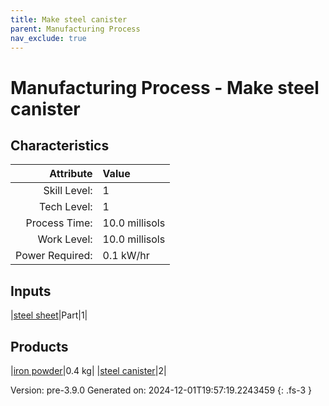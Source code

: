 ```yaml
---
title: Make steel canister
parent: Manufacturing Process
nav_exclude: true
---
```

# Manufacturing Process - Make steel canister


## Characteristics

| Attribute      | Value |
|--------:|:------|
|Skill Level:|1|
|Tech Level:|1|
|Process Time:|10.0 millisols|
|Work Level:|10.0 millisols|
|Power Required:|0.1 kW/hr|

## Inputs

|[steel sheet](../part/steel-sheet.html)|Part|1|

## Products

|[iron powder](../resource/iron-powder.html)|0.4 kg|
|[steel canister](../part/steel-canister.html)|2|


Version: pre-3.9.0 Generated on: 2024-12-01T19:57:19.2243459
{: .fs-3 }

